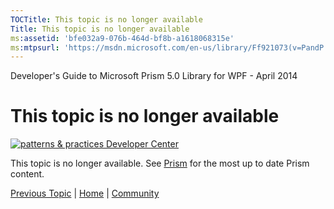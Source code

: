 ```yaml
---
TOCTitle: This topic is no longer available
Title: This topic is no longer available
ms:assetid: 'bfe032a9-076b-464d-bf8b-a1618068315e'
ms:mtpsurl: 'https://msdn.microsoft.com/en-us/library/Ff921073(v=PandP.40)'
---
```


Developer's Guide to Microsoft Prism 5.0 Library for WPF - April 2014

This topic is no longer available
=================================

[![](https://msdn.microsoft.com/en-us/Ff921073.pnp-logo(en-us,PandP.40).png "patterns & practices Developer Center")](http://microsoft.com/practices)

This topic is no longer available. See [Prism](http://msdn.microsoft.com/en-us/library/ff648465.aspx) for the most up to date Prism content.

[Previous Topic](https://msdn.microsoft.com/daa3c050-e4e5-4c90-8905-9d38a0066b15) | [Home](http://msdn.microsoft.com/en-us/library/gg406140) | [Community](https://compositewpf.codeplex.com/)
